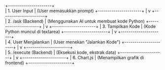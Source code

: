 +----------------------+          
|  1. User Input      |  (User memasukkan prompt)
+----------------------+
           |
           v
+----------------------+          
|  2. /ask (Backend)  |  (Menggunakan AI untuk membuat kode Python)
+----------------------+
           |
           v
+----------------------+
|  3. Tampilkan Kode  |  (Kode Python muncul di textarea)
+----------------------+
           |
           v
+----------------------+          
|  4. User Menjalankan |  (User menekan "Jalankan Kode")
+----------------------+
           |
           v
+----------------------+          
|  5. /execute (Backend) | (Eksekusi kode, ekstrak data)
+----------------------+
           |
           v
+----------------------+
|  6. Chart.js        |  (Menampilkan grafik di frontend)
+----------------------+
